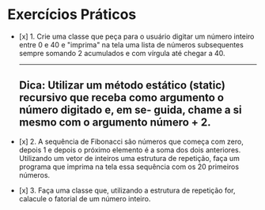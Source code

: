 # Exercícios Práticos

- \[x] 1. Crie uma classe que peça para o usuário digitar um número inteiro
   entre 0 e 40 e "imprima" na tela uma lista de números subsequentes sempre somando
   2 acumulados e com vírgula até chegar a 40.

   -----------------------------------------------------
   Dica: Utilizar um método estático (static) recursivo
   que receba como argumento o número digitado e, em se-
   guida, chame a si mesmo com o argumento número + 2.
   -----------------------------------------------------

- \[x] 2. A sequência de Fibonacci são números que começa com zero, depois 1 e depois o
   próximo elemento é a soma dos dois anteriores. Utilizando um vetor de inteiros
   uma estrutura de repetição, faça um programa que imprima na tela essa sequência
   com os 20 primeiros números.

- \[x] 3. Faça uma classe que, utilizando a estrutura de repetição for, calacule o fatorial
     de um número inteiro.
